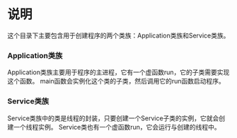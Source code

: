 # 说明

这个目录下主要包含用于创建程序的两个类族：Application类族和Service类族。

### Application类族

Application类族主要用于程序的主进程，它有一个虚函数run，它的子类需要实现这个函数。
main函数会实例化这个类的子类，然后调用它的run函数启动程序。

### Service类族

Service类族中的类是线程的封装，只要创建一个Service子类的实例，它就会创建一个线程实例。
Service类也有一个虚函数run，它会运行与创建的线程中。
